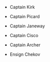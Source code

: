 
- Captain Kirk

- Captain Picard

- Captain Janeway

- Captain Cisco

- Captain Archer
- Ensign Chekov

